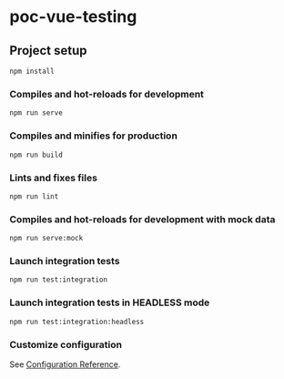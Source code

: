 # poc-vue-testing

## Project setup
```
npm install
```

### Compiles and hot-reloads for development
```
npm run serve
```

### Compiles and minifies for production
```
npm run build
```

### Lints and fixes files
```
npm run lint
```

### Compiles and hot-reloads for development with mock data
```
npm run serve:mock
```

### Launch integration tests
```
npm run test:integration
```

### Launch integration tests in HEADLESS mode
```
npm run test:integration:headless
```

### Customize configuration
See [Configuration Reference](https://cli.vuejs.org/config/).
